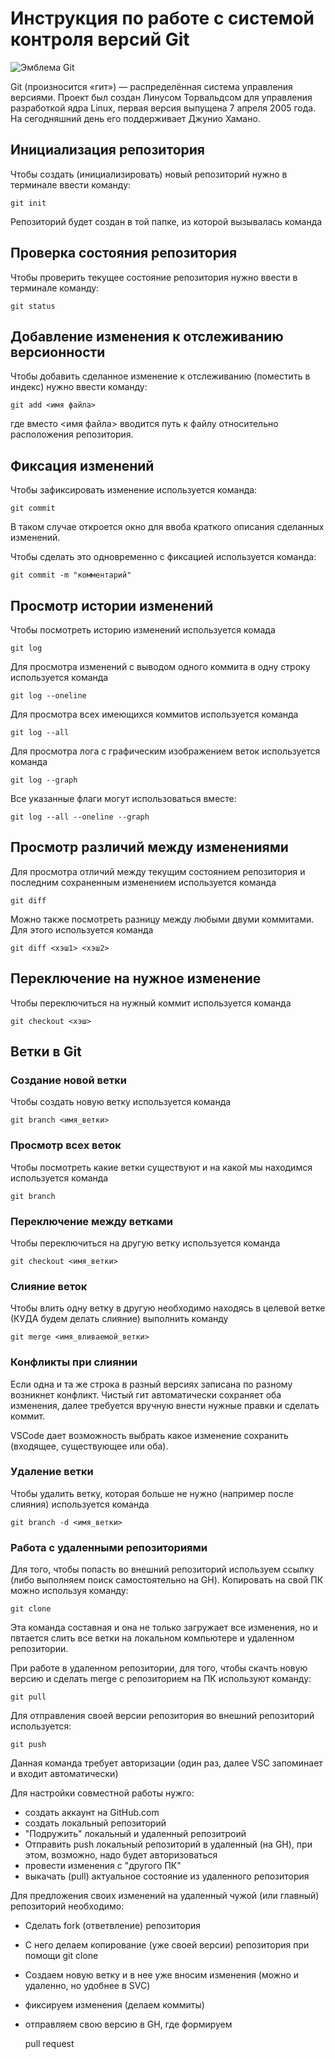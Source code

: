 # **Инструкция по работе с системой контроля версий Git**

![Эмблема Git](git.jpg)

Git (произносится «гит») — распределённая система управления версиями. Проект был создан Линусом Торвальдсом для управления разработкой ядра Linux, первая версия выпущена 7 апреля 2005 года. На сегодняшний день его поддерживает Джунио Хамано.

## Инициализация репозитория

Чтобы создать (инициализировать) новый репозиторий нужно в терминале ввести команду:

    git init

Репозиторий будет создан в той папке, из которой вызывалась команда

## Проверка состояния репозитория

Чтобы проверить текущее состояние репозитория нужно ввести в терминале команду:

    git status

## Добавление изменения к отслеживанию версионности

Чтобы добавить сделанное изменение к отслеживанию (поместить в индекс) нужно ввести команду:

    git add <имя файла>

где вместо <имя файла> вводится путь к файлу относительно расположения репозитория.

## Фиксация изменений

Чтобы зафиксировать изменение используется команда:

    git commit

В таком случае откроется окно для ввоба краткого описания сделанных изменений.

Чтобы сделать это одновременно с фиксацией используется команда:

    git commit -m "комментарий"

## Просмотр истории изменений

Чтобы посмотреть историю изменений используется комада

    git log

Для просмотра изменений с выводом одного коммита в одну строку используется команда

    git log --oneline

Для просмотра всех имеющихся коммитов используется команда

    git log --all

Для просмотра лога с графическим изображением веток используется команда

    git log --graph

Все указанные флаги могут использоваться вместе:

    git log --all --oneline --graph

## Просмотр различий между изменениями

Для просмотра отличий между текущим состоянием репозитория и последним сохраненным изменением используется команда

    git diff

Можно также посмотреть разницу между любыми двуми коммитами. Для этого используется команда

    git diff <хэш1> <хэш2>

## Переключение на нужное изменение

Чтобы переключиться на нужный коммит используется команда

    git checkout <хэш>

## Ветки в Git

### Создание новой ветки

Чтобы создать новую ветку используется команда

    git branch <имя_ветки>

### Просмотр всех веток

Чтобы посмотреть какие ветки существуют и на какой мы находимся используется команда

    git branch

### Переключение между ветками

Чтобы переключиться на другую ветку используется команда

    git checkout <имя_ветки>

### Слияние веток

Чтобы влить одну ветку в другую необходимо находясь в целевой ветке (КУДА будем делать слияние) выполнить команду

    git merge <имя_вливаемой_ветки>

### Конфликты при слиянии

Если одна и та же строка в разный версиях записана по разному возникнет конфликт.
Чистый гит автоматически сохраняет оба изменения, далее требуется вручную внести нужные правки и сделать коммит.

VSСode дает возможность выбрать какое изменение сохранить (входящее, существующее или оба).

### Удаление ветки

Чтобы удалить ветку, которая больше не нужно (например после слияния) используется команда

    git branch -d <имя_ветки>

### Работа с удаленными репозиториями

Для того, чтобы попасть во внешний репозиторий используем ссылку (либо выполняем поиск самостоятельно на GH). Копировать на свой ПК можно используя команду:

    git clone

Эта команда составная и она не только загружает все изменения, но и пвтается слить все ветки на локальном компьютере и удаленном репозитории.

При работе в удаленном репозитории, для того, чтобы скачть новую версию и сделать merge с репозиторием на ПК используют команду:

    git pull

  Для отправления своей версии репозитория во внешний репозиторий используется:

    git push

  Данная команда требует авторизации (один раз, далее VSC запоминает и входит автоматически)

  Для настройки совместной работы нужго:

   * создать аккаунт на GitHub.com
   * создать локальный репозиторий
   * "Подружить" локальный и удаленный репозитроий
   * Отправить push локальный репозиторий в удаленный (на GH), при этом, возможно, надо будет авторизоваться
   * провести изменения с "другого ПК"
   * выкачать (pull) актуальное состояние из удаленного репозитория

Для предложения своих изменений на удаленный чужой (или главный) репозиторий необходимо:
 
 * Сделать fork (ответвление) репозитория
 * С него делаем копирование  (уже своей версии) репозитория при помощи git clone
 * Создаем новую ветку и в нее уже вносим изменения (можно и удаленно, но удобнее в SVC)
 * фиксируем изменения (делаем коммиты)
 * отправляем свою версию в GH,  где формируем

    pull request

    

  
